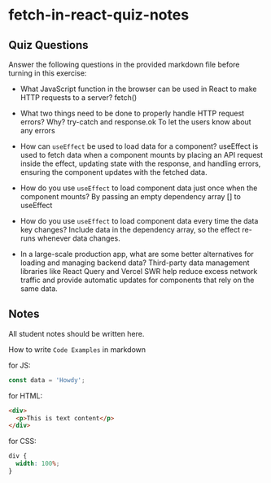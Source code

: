# fetch-in-react-quiz-notes

## Quiz Questions

Answer the following questions in the provided markdown file before turning in this exercise:

- What JavaScript function in the browser can be used in React to make HTTP requests to a server?
  fetch()

- What two things need to be done to properly handle HTTP request errors? Why?
  try-catch and response.ok
  To let the users know about any errors

- How can `useEffect` be used to load data for a component?
  useEffect is used to fetch data when a component mounts by placing an API request inside the effect, updating state with the response, and handling errors, ensuring the component updates with the fetched data.

- How do you use `useEffect` to load component data just once when the component mounts?
  By passing an empty dependency array [] to useEffect

- How do you use `useEffect` to load component data every time the data key changes?
  Include data in the dependency array, so the effect re-runs whenever data changes.

- In a large-scale production app, what are some better alternatives for loading and managing backend data?
  Third-party data management libraries like React Query and Vercel SWR help reduce excess network traffic and provide automatic updates for components that rely on the same data.

## Notes

All student notes should be written here.

How to write `Code Examples` in markdown

for JS:

```javascript
const data = 'Howdy';
```

for HTML:

```html
<div>
  <p>This is text content</p>
</div>
```

for CSS:

```css
div {
  width: 100%;
}
```
